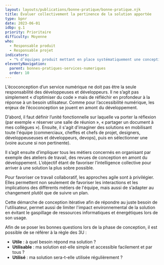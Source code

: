 ```yaml
---
layout: layouts/publications/bonne-pratique/bonne-pratique.njk
title: Évaluer collectivement la pertinence de la solution apportée
type: bpnr
date: 2023-06-01
idbp: g.1
priority: Prioritaire
difficulty: Moyenne
who:
  - Responsable produit
  - Responsable projet
indicators:
  - "% d’équipes produit mettant en place systématiquement une conception collaborative et des revues de conception."
eleventyNavigation:
  parent: bonnes-pratiques-services-numeriques
  order: 10
---
```


L’écoconception d’un service numérique ne doit pas être la seule responsabilité des développeuses et développeurs. Il ne s’agit pas simplement « d’optimiser du code » mais de réfléchir en profondeur à la réponse à un besoin utilisateur. Comme pour l’accessibilité numérique, les enjeux de l’écoconception se jouent en amont du développement.

D’abord, il faut définir l’unité fonctionnelle sur laquelle va porter la réflexion (par exemple « réserver une salle de réunion », « partager un document à mes collègues »). Ensuite, il s'agit d'imaginer des solutions en mobilisant toute l'équipe (commerciaux, cheffes et chefs de projet, designers, développeuseuses et développeurs, devops), puis en sélectionner une (voire aucune si non pertinente). 

Il s’agit ensuite d’impliquer tous les métiers concernés en organisant par exemple des ateliers de travail, des revues de conception en amont du développement. L’objectif étant de favoriser l’intelligence collective pour arriver à une solution la plus sobre possible. 

Pour favoriser ce travail collaboratif, les approches agile sont à privilégier. Elles permettent non seulement de favoriser les interactions et les implications des différents métiers de l'équipe, mais aussi de s’adapter au changement plutôt que de suivre un plan.

Cette démarche de conception itérative afin de répondre au juste besoin de l'utilisateur,  permet aussi de limiter l'impact environnemental de la solution en évitant le gaspillage de ressources informatiques et énergétiques lors de son usage. 

Afin de se poser les bonnes questions lors de la phase de conception, il est possible de se référer à la règle des 3U  : 

* **Utile** : à quel besoin répond ma solution ?
* **Utilisable** : ma solution est-elle simple et accessible facilement et par tous ?
* **Utilisé** : ma solution sera-t-elle utilisée régulièrement ? 
